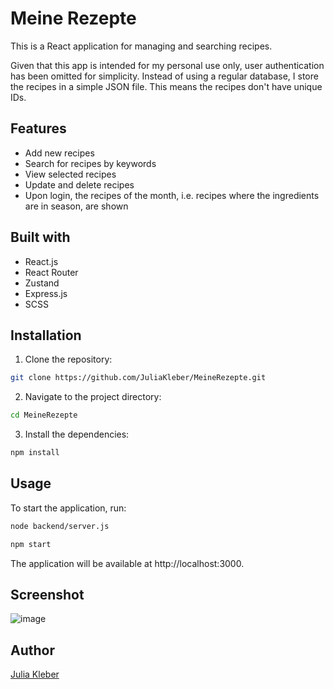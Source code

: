 # Meine Rezepte

This is a React application for managing and searching recipes.

Given that this app is intended for my personal use only, user authentication has been omitted for simplicity. Instead of using a regular database, I store the recipes in a simple JSON file. This means the recipes don't have unique IDs.

## Features

- Add new recipes
- Search for recipes by keywords
- View selected recipes
- Update and delete recipes
- Upon login, the recipes of the month, i.e. recipes where the ingredients are in season, are shown

## Built with

- React.js
- React Router
- Zustand
- Express.js
- SCSS

## Installation

1. Clone the repository:

  ```bash
  git clone https://github.com/JuliaKleber/MeineRezepte.git
  ```

2. Navigate to the project directory:

  ```bash
  cd MeineRezepte
  ```

3. Install the dependencies:

  ```bash
  npm install
  ```

## Usage

To start the application, run:

  ```bash
  node backend/server.js
  ```

  ```bash
  npm start
  ```

The application will be available at http://localhost:3000.

## Screenshot

![image](https://github.com/JuliaKleber/MeineRezepte/assets/142741980/7c368824-64d8-4fd5-89e9-af8f6bf602dd)

## Author

[Julia Kleber](https://github.com/JuliaKleber)
